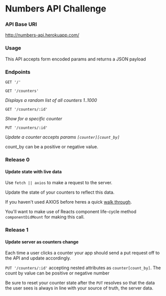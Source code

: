 # Numbers API Challenge

### API Base URI

http://numbers-api.herokuapp.com/

### Usage

This API accepts form encoded params and returns a JSON payload

### Endpoints

```GET '/'```

```GET '/counters'```

_Displays a random list of all counters 1..1000_

```GET '/counters/:id'```

_Show for a specific counter_

```PUT '/counters/:id'```

_Update a counter accepts params ```[counter][count_by]```_

count_by can be a positive or negative value.

### Release 0

#### Update state with live data

Use ```fetch || axios``` to make a request to the server.

Update the state of your counters to reflect this data.

If you haven't used AXIOS before heres a quick [walk through](https://daveceddia.com/ajax-requests-in-react/).

You'll want to make use of Reacts component life-cycle method ```componentDidMount``` for making this call.

### Release 1

#### Update server as counters change

Each time a user clicks a counter your app should send a put request off to the API and update accordingly.

```PUT '/counters/:id'``` accepting nested attributes as ```counter[count_by]```. The count by value can be positive or negative number

Be sure to reset your counter state after the ```PUT``` resolves so that the data the user sees is always in line with your source of truth, the server data.
